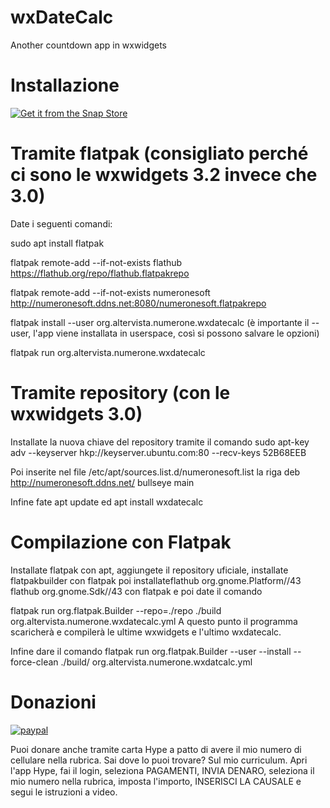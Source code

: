 # wxDateCalc
Another countdown app in wxwidgets
# Installazione



[![Get it from the Snap Store](https://snapcraft.io/static/images/badges/en/snap-store-black.svg)](https://snapcraft.io/wxdatecalc)



# Tramite flatpak (consigliato perché ci sono le wxwidgets 3.2 invece che 3.0)
Date i seguenti comandi:

sudo apt install flatpak

flatpak remote-add --if-not-exists flathub https://flathub.org/repo/flathub.flatpakrepo

flatpak remote-add --if-not-exists numeronesoft http://numeronesoft.ddns.net:8080/numeronesoft.flatpakrepo

flatpak install --user org.altervista.numerone.wxdatecalc (è importante il --user, l'app viene installata in userspace, così si possono salvare le opzioni)

flatpak run org.altervista.numerone.wxdatecalc

# Tramite repository (con le wxwidgets 3.0)
Installate la nuova chiave del repository tramite il comando sudo apt-key adv --keyserver hkp://keyserver.ubuntu.com:80 --recv-keys 52B68EEB

Poi inserite nel file /etc/apt/sources.list.d/numeronesoft.list la riga deb http://numeronesoft.ddns.net/ bullseye main

Infine fate apt update ed apt install wxdatecalc

# Compilazione con Flatpak
Installate flatpak con apt, aggiungete il repository uficiale, installate flatpakbuilder con flatpak poi installateflathub org.gnome.Platform//43
flathub org.gnome.Sdk//43
con flatpak e poi date il comando

flatpak run org.flatpak.Builder --repo=./repo ./build org.altervista.numerone.wxdatecalc.yml 
A questo punto il programma scaricherà e compilerà le ultime wxwidgets e l'ultimo wxdatecalc.

Infine dare il comando
flatpak run org.flatpak.Builder --user --install --force-clean ./build/ org.altervista.numerone.wxdatcalc.yml 

# Donazioni

[![paypal](https://www.paypalobjects.com/it_IT/IT/i/btn/btn_donateCC_LG.gif)](https://www.paypal.com/cgi-bin/webscr?cmd=_s-xclick&hosted_button_id=H4ZHTFRCETWXG)

Puoi donare anche tramite carta Hype a patto di avere il mio numero di cellulare nella rubrica. Sai dove lo puoi trovare? Sul mio curriculum.
Apri l'app Hype, fai il login, seleziona PAGAMENTI, INVIA DENARO, seleziona il mio numero nella rubrica, imposta l'importo, INSERISCI LA CAUSALE e segui le istruzioni a video.

